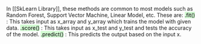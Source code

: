 In [[SkLearn Library]], these methods are common to most models such as Random Forest, Support Vector Machine, Linear Model, etc.
These are:
	<mark style="background: #BBFABBA6;">.fit()</mark> : This takes input as x_array and y_array which trains the model with given data.
	<mark style="background: #BBFABBA6;">.score()</mark> : This takes input as x_test and y_test and tests the accuracy of the model.
	<mark style="background: #BBFABBA6;">.predict()</mark> : This predicts the output based on the input x.